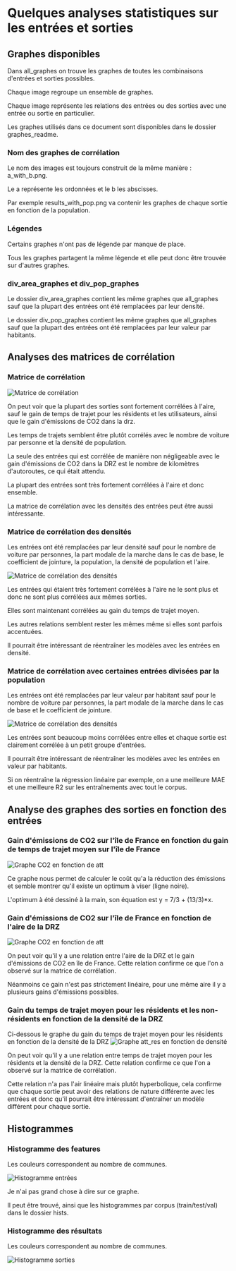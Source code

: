 # Quelques analyses statistiques sur les entrées et sorties

## Graphes disponibles

Dans all_graphes on trouve les graphes de toutes les combinaisons d'entrées et sorties possibles.

Chaque image regroupe un ensemble de graphes. 

Chaque image représente les relations des entrées ou des sorties avec une entrée ou sortie en particulier.

Les graphes utilisés dans ce document sont disponibles dans le dossier graphes_readme.

### Nom des graphes de corrélation

Le nom des images est toujours construit de la même manière : a_with_b.png.

Le a représente les ordonnées et le b les abscisses.

Par exemple results_with_pop.png va contenir les graphes de chaque sortie en fonction de la population.

### Légendes

Certains graphes n'ont pas de légende par manque de place.

Tous les graphes partagent la même légende et elle peut donc être trouvée sur d'autres graphes.

### div_area_graphes et div_pop_graphes

Le dossier div_area_graphes contient les même graphes que all_graphes sauf que la plupart des entrées ont été remplacées par leur densité.

Le dossier div_pop_graphes contient les même graphes que all_graphes sauf que la plupart des entrées ont été remplacées par leur valeur par habitants.

## Analyses des matrices de corrélation

### Matrice de corrélation

![Matrice de corrélation](./mat_corr.png)

On peut voir que la plupart des sorties sont fortement corrélées à l'aire, sauf le gain de temps de trajet pour les résidents et les utilisateurs, ainsi que le gain d'émissions de CO2 dans la drz.
 
Les temps de trajets semblent être plutôt corrélés avec le nombre de voiture par personne et la densité de population.

La seule des entrées qui est corrélée de manière non négligeable avec le gain d'émissions de CO2 dans la DRZ est le nombre de kilomètres d'autoroutes, ce qui était attendu.

La plupart des entrées sont très fortement corrélées à l'aire et donc ensemble.

La matrice de corrélation avec les densités des entrées peut être aussi intéressante.

### Matrice de corrélation des densités

Les entrées ont été remplacées par leur densité sauf pour le nombre de voiture par personnes, la part modale de la marche dans le cas de base, le coefficient de jointure, la population, la densité de population et l'aire.

![Matrice de corrélation des densités](./mat_corr_div_area.png)

Les entrées qui étaient très fortement corrélées à l'aire ne le sont plus et donc ne sont plus corrélées aux mêmes sorties.

Elles sont maintenant corrélées au gain du temps de trajet moyen. 

Les autres relations semblent rester les mêmes même si elles sont parfois accentuées.

Il pourrait être intéressant de réentraîner les modèles avec les entrées en densité.

### Matrice de corrélation avec certaines entrées divisées par la population

Les entrées ont été remplacées par leur valeur par habitant sauf pour le nombre de voiture par personnes, la part modale de la marche dans le cas de base et le coefficient de jointure.

![Matrice de corrélation des densités](./mat_corr_div_pop.png)

Les entrées sont beaucoup moins corrélées entre elles et chaque sortie est clairement corrélée à un petit groupe d'entrées.

Il pourrait être intéressant de réentraîner les modèles avec les entrées en valeur par habitants.

Si on réentraîne la régression linéaire par exemple, on a une meilleure MAE et une meilleure R2 sur les entraînements avec tout le corpus.

## Analyse des graphes des sorties en fonction des entrées

### Gain d'émissions de CO2 sur l'île de France en fonction du gain de temps de trajet moyen sur l'île de France

![Graphe CO2 en fonction de att](./graphes_readme/graph_corr_er_idf_with_att_idf_size_and_jdj.png)

Ce graphe nous permet de calculer le coût qu'a la réduction des émissions et semble montrer qu'il existe un optimum à viser (ligne noire).

L'optimum à été dessiné à la main, son équation est y = 7/3 + (13/3)*x.

### Gain d'émissions de CO2 sur l'île de France en fonction de l'aire de la DRZ

![Graphe CO2 en fonction de att](./graphes_readme/graph_corr_er_idf_with_area_size_and_jdj.png)

On peut voir qu'il y a une relation entre l'aire de la DRZ et le gain d'émissions de CO2 en île de France. Cette relation confirme ce que l'on a observé sur la matrice de corrélation.

Néanmoins ce gain n'est pas strictement linéaire, pour une même aire il y a plusieurs gains d'émissions possibles.

### Gain du temps de trajet moyen pour les résidents et les non-résidents en fonction de la densité de la DRZ

Ci-dessous le graphe du gain du temps de trajet moyen pour les résidents en fonction de la densité de la DRZ
![Graphe att_res en fonction de densité](./graphes_readme/graph_corr_att_res_with_density_size_and_jdj.png)

On peut voir qu'il y a une relation entre temps de trajet moyen pour les résidents et la densité de la DRZ. Cette relation confirme ce que l'on a observé sur la matrice de corrélation.

Cette relation n'a pas l'air linéaire mais plutôt hyperbolique, cela confirme que chaque sortie peut avoir des relations de nature différente avec les entrées et donc qu'il pourrait être intéressant d'entraîner un modèle différent pour chaque sortie.

## Histogrammes

### Histogramme des features

Les couleurs correspondent au nombre de communes.

![Histogramme entrées](./graphes_readme/hist_data_all.png)

Je n'ai pas grand chose à dire sur ce graphe.

Il peut être trouvé, ainsi que les histogrammes par corpus (train/test/val) dans le dossier hists.

### Histogramme des résultats

Les couleurs correspondent au nombre de communes.

![Histogramme sorties](./graphes_readme/hist_results_all.png)

